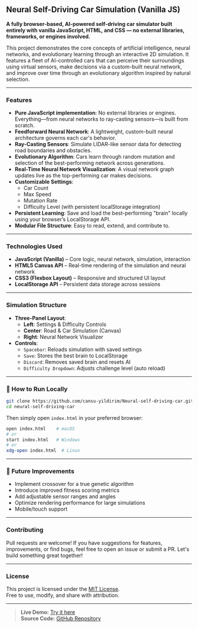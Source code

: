 ## Neural Self-Driving Car Simulation (Vanilla JS)

**A fully browser-based, AI-powered self-driving car simulator built entirely with vanilla JavaScript, HTML, and CSS — no external libraries, frameworks, or engines involved.**

This project demonstrates the core concepts of artificial intelligence, neural networks, and evolutionary learning through an interactive 2D simulation. It features a fleet of AI-controlled cars that can perceive their surroundings using virtual sensors, make decisions via a custom-built neural network, and improve over time through an evolutionary algorithm inspired by natural selection.

---

### Features

- **Pure JavaScript implementation**: No external libraries or engines. Everything—from neural networks to ray-casting sensors—is built from scratch.
- **Feedforward Neural Network**: A lightweight, custom-built neural architecture governs each car's behavior.
- **Ray-Casting Sensors**: Simulate LIDAR-like sensor data for detecting road boundaries and obstacles.
- **Evolutionary Algorithm**: Cars learn through random mutation and selection of the best-performing network across generations.
- **Real-Time Neural Network Visualization**: A visual network graph updates live as the top-performing car makes decisions.
- **Customizable Settings**:
  - Car Count
  - Max Speed
  - Mutation Rate
  - Difficulty Level (with persistent localStorage integration)
- **Persistent Learning**: Save and load the best-performing "brain" locally using your browser’s LocalStorage API.
- **Modular File Structure**: Easy to read, extend, and contribute to.

---

### Technologies Used

- **JavaScript (Vanilla)** – Core logic, neural network, simulation, interaction
- **HTML5 Canvas API** – Real-time rendering of the simulation and neural network
- **CSS3 (Flexbox Layout)** – Responsive and structured UI layout
- **LocalStorage API** – Persistent data storage across sessions

---

### Simulation Structure

- **Three-Panel Layout**:
  - **Left**: Settings & Difficulty Controls
  - **Center**: Road & Car Simulation (Canvas)
  - **Right**: Neural Network Visualizer
- **Controls**:
  - `Spacebar`: Reloads simulation with saved settings
  - `Save`: Stores the best brain to LocalStorage
  - `Discard`: Removes saved brain and resets AI
  - `Difficulty Dropdown`: Adjusts challenge level (auto reload)

---

### 🧪 How to Run Locally

```bash
git clone https://github.com/cansu-yildirim/Neural-self-driving-car.git
cd neural-self-driving-car
```

Then simply open `index.html` in your preferred browser:

```bash
open index.html    # macOS
# or
start index.html   # Windows
# or
xdg-open index.html  # Linux
```

---

### 🌱 Future Improvements

- Implement crossover for a true genetic algorithm
- Introduce improved fitness scoring metrics
- Add adjustable sensor ranges and angles
- Optimize rendering performance for large simulations
- Mobile/touch support

---

### Contributing

Pull requests are welcome! If you have suggestions for features, improvements, or find bugs, feel free to open an issue or submit a PR. Let's build something great together!

---

### License

This project is licensed under the [MIT License](LICENSE).  
Free to use, modify, and share with attribution.

---

> **Live Demo:** [Try it here](https://lnkd.in/duw2XEB9)  
> **Source Code:** [GitHub Repository](https://github.com/cansu-yildirim/Neural-self-driving-car)
